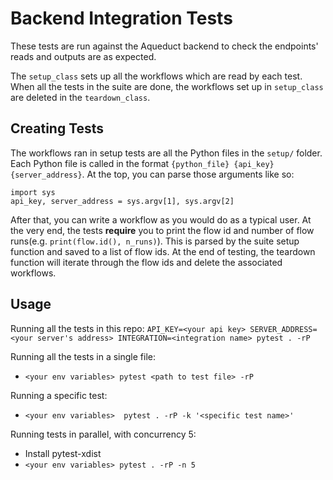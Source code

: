 # Backend Integration Tests

These tests are run against the Aqueduct backend to check the endpoints' reads and outputs are as expected.

The `setup_class` sets up all the workflows which are read by each test. When all the tests in the suite are done, the workflows set up in `setup_class` are deleted in the `teardown_class`.

## Creating Tests
The workflows ran in setup tests are all the Python files in the `setup/` folder. Each Python file is called in the format `{python_file} {api_key} {server_address}`. At the top, you can parse those arguments like so:
```
import sys
api_key, server_address = sys.argv[1], sys.argv[2]
```
After that, you can write a workflow as you would do as a typical user.
At the very end, the tests **require** you to print the flow id and number of flow runs(e.g. `print(flow.id(), n_runs)`). This is parsed by the suite setup function and saved to a list of flow ids. At the end of testing, the teardown function will iterate through the flow ids and delete the associated workflows.

## Usage

Running all the tests in this repo:
`API_KEY=<your api key> SERVER_ADDRESS=<your server's address> INTEGRATION=<integration name> pytest . -rP`

Running all the tests in a single file:
- `<your env variables> pytest <path to test file> -rP`

Running a specific test:
- `<your env variables>  pytest . -rP -k '<specific test name>'`

Running tests in parallel, with concurrency 5:
- Install pytest-xdist
- `<your env variables> pytest . -rP -n 5`
